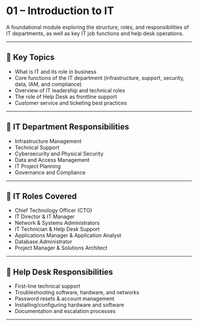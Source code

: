 # 01 – Introduction to IT

A foundational module exploring the structure, roles, and responsibilities of IT departments, as well as key IT job functions and help desk operations.

---

## 🧠 Key Topics

- What is IT and its role in business
- Core functions of the IT department (infrastructure, support, security, data, IAM, and compliance)
- Overview of IT leadership and technical roles
- The role of Help Desk as frontline support
- Customer service and ticketing best practices

---

## 🏢 IT Department Responsibilities

- Infrastructure Management
- Technical Support
- Cybersecurity and Physical Security
- Data and Access Management
- IT Project Planning
- Governance and Compliance

---

## 👥 IT Roles Covered

- Chief Technology Officer (CTO)
- IT Director & IT Manager
- Network & Systems Administrators
- IT Technician & Help Desk Support
- Applications Manager & Application Analyst
- Database Administrator
- Project Manager & Solutions Architect

---

## 💼 Help Desk Responsibilities

- First-line technical support
- Troubleshooting software, hardware, and networks
- Password resets & account management
- Installing/configuring hardware and software
- Documentation and escalation processes

---
